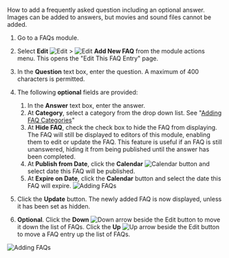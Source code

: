 How to add a frequently asked question including an optional answer. Images can be added to answers, but movies and sound files cannot be added.

1. Go to a FAQs module.
1. Select **Edit** ![Edit](/images/Edit-Pencil-on-Black.png) > ![Edit](/images/Edit-Pencil-on-Page.png) **Add New FAQ** from the module actions menu. This opens the "Edit This FAQ Entry" page.
1. In the **Question** text box, enter the question. A maximum of 400 characters is permitted.
1. The following **optional** fields are provided:

    1. In the **Answer** text box, enter the answer.
    2. At **Category**, select a category from the drop down list. See "[Adding FAQ Categories](Adding-FAQ-Categories)"
    3. At **Hide FAQ**, check the check box to hide the FAQ from displaying. The FAQ will still be displayed to editors of this module, enabling them to edit or update the FAQ. This feature is useful if an FAQ is still unanswered, hiding it from being published until the answer has been completed.
    4. At **Publish from Date**, click the **Calendar** ![Calendar](/images/Calendar-on-White.png) button and select date this FAQ will be published.
    5. At **Expire on Date**, click the **Calendar** button and select the date this FAQ will expire.
![Adding FAQs](/images/Adding-FAQs-1.png)
1. Click the **Update** button. The newly added FAQ is now displayed, unless it has been set as hidden.
1. **Optional**. Click the **Down** ![Down](/images/Down-Arrow-Black.png) arrow beside the Edit button to move it down the list of FAQs. Click the **Up** ![Up](/images/Up-Arrow-Black.png) arrow beside the Edit button to move a FAQ entry up the list of FAQs.
  
![Adding FAQs](/images/Adding-FAQs-2.png)